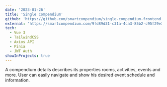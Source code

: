 ```yaml
---
date: '2023-01-26'
title: 'Single Compendium'
github: 'https://github.com/smartcompendium/single-compendium-frontend'
external: 'https://smartcompendium.com/9fd89d31-c31a-4ca3-85b2-c95f29e3b0bb'
tech:
  - Vue 3
  - TailwindCSS
  - Axios API
  - Pinia
  - JWT Auth
showInProjects: true
---
```


A compendium details describes its properties rooms, activities, events and more. User can easily navigate and show his desired event schedule and information.
